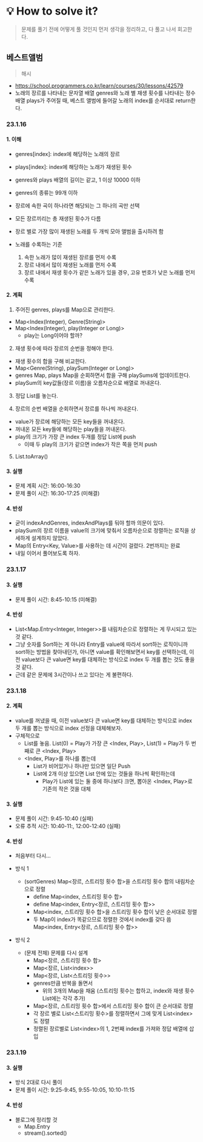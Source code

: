 # 💡 How to solve it?
> 문제를 풀기 전에 어떻게 풀 것인지 먼저 생각을 정리하고, 다 풀고 나서 회고한다.

## 베스트앨범 

> 해시

- https://school.programmers.co.kr/learn/courses/30/lessons/42579
- 노래의 장르를 나타내는 문자열 배열 genres와
  노래 별 재생 횟수를 나타내는 정수 배열 plays가 주어질 때,
  베스트 앨범에 들어갈 노래의 index를 순서대로 return한다.

### 23.1.16

#### 1. 이해

- genres[index]: index에 해당하는 노래의 장르
- plays[index]: index에 해당하는 노래가 재생된 횟수
- genres와 plays 배열의 길이는 같고, 1 이상 10000 이하
- genres의 종류는 99개 이하
- 장르에 속한 곡이 하나라면 해당되는 그 하나의 곡만 선택
- 모든 장르끼리는 총 재생된 횟수가 다름

- 장르 별로 가장 많이 재생된 노래를 두 개씩 모아 앨범을 출시하려 함
- 노래를 수록하는 기준
  1. 속한 노래가 많이 재생된 장르를 먼저 수록
  2. 장르 내에서 많이 재생된 노래를 먼저 수록
  3. 장르 내에서 재생 횟수가 같은 노래가 있을 경우, 고유 번호가 낮은 노래를 먼저 수록 

#### 2. 계획

1. 주어진 genres, plays를 Map으로 관리한다.
  - Map\<Index(Integer), Genre(String)\>
  - Map\<Index(Integer), play(Integer or Long)\>
    - play는 Long이어야 할까?

2. 재생 횟수에 따라 장르의 순번을 정해야 한다.
  - 재생 횟수의 합을 구해 비교한다.
  - Map\<Genre(String), playSum(Integer or Long)\>
  - genres Map, plays Map을 순회하면서 합을 구해 playSums에 업데이트한다.
  - playSum의 key값들(장르 이름)을 오름차순으로 배열로 꺼내온다.

3. 정답 List를 놓는다.

4. 장르의 순번 배열을 순회하면서 장르를 하나씩 꺼내온다.
  - value가 장르에 해당하는 모든 key들을 꺼내온다.
  - 꺼내온 모든 key들에 해당하는 play들을 꺼내온다.
  - play의 크기가 가장 큰 index 두개를 정답 List에 push
    - 이때 두 play의 크기가 같으면 index가 작은 쪽을 먼저 push

5. List.toArray()

#### 3. 실행

- 문제 계획 시간: 16:00-16:30
- 문제 풀이 시간: 16:30-17:25 (미해결)

#### 4. 반성

- 굳이 indexAndGenres, indexAndPlays를 둬야 할까 의문이 있다.
- playSum의 장르 이름을 value의 크기에 맞춰서
  오름차순으로 정렬하는 로직을 상세하게 설계하지 않았다.
- Map의 Entry\<Key, Value\>를 사용하는 데 시간이 걸렸다. 2번까지는 완료
- 내일 이어서 풀어보도록 하자.

### 23.1.17

#### 3. 실행

- 문제 풀이 시간: 8:45-10:15 (미해결)

#### 4. 반성

- List\<Map.Entry\<Integer, Integer\>\>를 내림차순으로 정렬하는 게 무시되고 있는 것 같다.
- 그냥 숫자를 Sort하는 게 아니라 Entry를 value에 따라서 sort하는 로직이니까
  sort하는 방법을 찾아내던가, 아니면 value를 확인해보면서 key를 선택하는데,
  이전 value보다 큰 value면 key를 대체하는 방식으로 index 두 개를 뽑는 것도 좋을 것 같다.
- 근데 같은 문제에 3시간이나 쓰고 있다는 게 불편하다.

### 23.1.18

#### 2. 계획

- value를 꺼냈을 때, 이전 value보다 큰 value면
  key를 대체하는 방식으로 index 두 개를 뽑는 방식으로 index 선정을 대체해보자.
- 구체적으로
  - List를 놓음.
    List(0) = Play가 가장 큰 \<Index, Play\>, List(1) = Play가 두 번째로 큰 \<Index, Play\>
  - \<Index, Play\>를 하나를 뽑는데
    - List가 비어있거나 하나만 있으면 일단 Push
    - List에 2개 이상 있으면 List 안에 있는 것들을 하나씩 확인하는데
      - Play가 List에 있는 둘 중에 하나보다 크면, 뽑아온 \<Index, Play\>로 기존의 작은 것을 대체

#### 3. 실행

- 문제 풀이 시간: 9:45-10:40 (실패)
- 오류 추적 시간: 10:40-11:, 12:00-12:40 (실패)

#### 4. 반성

- 처음부터 다시...

- 방식 1
  - (sortGenres) Map\<장르, 스트리밍 횟수 합\>을 스트리밍 횟수 합의 내림차순으로 정렬
    - define Map\<index, 스트리밍 횟수 합\>
    - define Map\<index, Entry\<장르, 스트리밍 횟수 합\>\>
    - Map\<index, 스트리밍 횟수 합\>을 스트리밍 횟수 합이 낮은 순서대로 정렬
    - 두 Map이 index가 똑같으므로 정렬한 것에서 index를 갖다 씀 Map\<index, Entry\<장르, 스트리밍 횟수 합\>\>

- 방식 2
  - (문제 전체) 문제를 다시 설계
    - Map\<장르, 스트리밍 횟수 합\>
    - Map\<장르, List\<index\>\>
    - Map\<장르, List\<스트리밍 횟수\>\>
    - genres만큼 반복을 돌면서
      - 위의 3개의 Map을 채움 (스트리밍 횟수는 합하고, index와 재생 횟수 List에는 각각 추가)
    - Map\<장르, 스트리밍 횟수 합\>에서 스트리밍 횟수 합이 큰 순서대로 정렬
    - 각 장르 별로 List\<스트리밍 횟수\>를 정렬하면서 그에 맞게 List\<index\>도 정렬
    - 정렬된 장르별로 List\<index\>의 1, 2번째 index를 가져와 정답 배열에 삽입

### 23.1.19

#### 3. 실행
- 방식 2대로 다시 풀이
- 문제 풀이 시간: 9:25-9:45, 9:55-10:05, 10:10-11:15

#### 4. 반성
- 블로그에 정리할 것
  - Map.Entry
  - stream().sorted()
